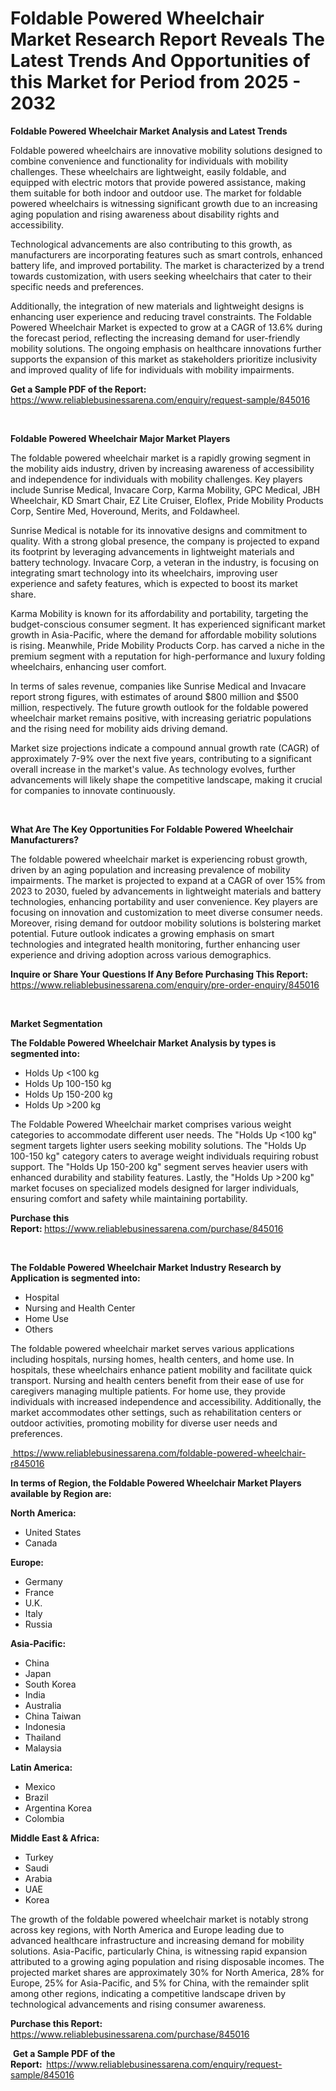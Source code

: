 <p><h1>Foldable Powered Wheelchair Market Research Report Reveals The Latest Trends And Opportunities of this Market for Period from 2025 - 2032</h1></p><p><strong>Foldable Powered Wheelchair Market Analysis and Latest Trends</strong></p>
<p><p>Foldable powered wheelchairs are innovative mobility solutions designed to combine convenience and functionality for individuals with mobility challenges. These wheelchairs are lightweight, easily foldable, and equipped with electric motors that provide powered assistance, making them suitable for both indoor and outdoor use. The market for foldable powered wheelchairs is witnessing significant growth due to an increasing aging population and rising awareness about disability rights and accessibility. </p><p>Technological advancements are also contributing to this growth, as manufacturers are incorporating features such as smart controls, enhanced battery life, and improved portability. The market is characterized by a trend towards customization, with users seeking wheelchairs that cater to their specific needs and preferences. </p><p>Additionally, the integration of new materials and lightweight designs is enhancing user experience and reducing travel constraints. The Foldable Powered Wheelchair Market is expected to grow at a CAGR of 13.6% during the forecast period, reflecting the increasing demand for user-friendly mobility solutions. The ongoing emphasis on healthcare innovations further supports the expansion of this market as stakeholders prioritize inclusivity and improved quality of life for individuals with mobility impairments.</p></p>
<p><strong>Get a Sample PDF of the Report:&nbsp;</strong> <a href="https://www.reliablebusinessarena.com/enquiry/request-sample/845016?utm_campaign=3214&utm_medium=2&utm_source=Github&utm_content=ia&utm_term=13042025&utm_id=foldable-powered-wheelchair">https://www.reliablebusinessarena.com/enquiry/request-sample/845016</a></p>
<p>&nbsp;</p>
<p><strong>Foldable Powered Wheelchair Major Market Players</strong></p>
<p><p>The foldable powered wheelchair market is a rapidly growing segment in the mobility aids industry, driven by increasing awareness of accessibility and independence for individuals with mobility challenges. Key players include Sunrise Medical, Invacare Corp, Karma Mobility, GPC Medical, JBH Wheelchair, KD Smart Chair, EZ Lite Cruiser, Eloflex, Pride Mobility Products Corp, Sentire Med, Hoveround, Merits, and Foldawheel. </p><p>Sunrise Medical is notable for its innovative designs and commitment to quality. With a strong global presence, the company is projected to expand its footprint by leveraging advancements in lightweight materials and battery technology. Invacare Corp, a veteran in the industry, is focusing on integrating smart technology into its wheelchairs, improving user experience and safety features, which is expected to boost its market share.</p><p>Karma Mobility is known for its affordability and portability, targeting the budget-conscious consumer segment. It has experienced significant market growth in Asia-Pacific, where the demand for affordable mobility solutions is rising. Meanwhile, Pride Mobility Products Corp. has carved a niche in the premium segment with a reputation for high-performance and luxury folding wheelchairs, enhancing user comfort.</p><p>In terms of sales revenue, companies like Sunrise Medical and Invacare report strong figures, with estimates of around $800 million and $500 million, respectively. The future growth outlook for the foldable powered wheelchair market remains positive, with increasing geriatric populations and the rising need for mobility aids driving demand.</p><p>Market size projections indicate a compound annual growth rate (CAGR) of approximately 7-9% over the next five years, contributing to a significant overall increase in the market's value. As technology evolves, further advancements will likely shape the competitive landscape, making it crucial for companies to innovate continuously.</p></p>
<p>&nbsp;</p>
<p><strong>What Are The Key Opportunities For Foldable Powered Wheelchair Manufacturers?</strong></p>
<p><p>The foldable powered wheelchair market is experiencing robust growth, driven by an aging population and increasing prevalence of mobility impairments. The market is projected to expand at a CAGR of over 15% from 2023 to 2030, fueled by advancements in lightweight materials and battery technologies, enhancing portability and user convenience. Key players are focusing on innovation and customization to meet diverse consumer needs. Moreover, rising demand for outdoor mobility solutions is bolstering market potential. Future outlook indicates a growing emphasis on smart technologies and integrated health monitoring, further enhancing user experience and driving adoption across various demographics.</p></p>
<p><strong>Inquire or Share Your Questions If Any Before Purchasing This Report:</strong> <a href="https://www.reliablebusinessarena.com/enquiry/pre-order-enquiry/845016?utm_campaign=3214&utm_medium=2&utm_source=Github&utm_content=ia&utm_term=13042025&utm_id=foldable-powered-wheelchair">https://www.reliablebusinessarena.com/enquiry/pre-order-enquiry/845016</a></p>
<p>&nbsp;</p>
<p><strong>Market Segmentation</strong></p>
<p><strong>The Foldable Powered Wheelchair Market Analysis by types is segmented into:</strong></p>
<p><ul><li>Holds Up <100 kg</li><li>Holds Up 100-150 kg</li><li>Holds Up 150-200 kg</li><li>Holds Up >200 kg</li></ul></p>
<p><p>The Foldable Powered Wheelchair market comprises various weight categories to accommodate different user needs. The "Holds Up <100 kg" segment targets lighter users seeking mobility solutions. The "Holds Up 100-150 kg" category caters to average weight individuals requiring robust support. The "Holds Up 150-200 kg" segment serves heavier users with enhanced durability and stability features. Lastly, the "Holds Up >200 kg" market focuses on specialized models designed for larger individuals, ensuring comfort and safety while maintaining portability.</p></p>
<p><strong>Purchase this Report:&nbsp;</strong><a href="https://www.reliablebusinessarena.com/purchase/845016?utm_campaign=3214&utm_medium=2&utm_source=Github&utm_content=ia&utm_term=13042025&utm_id=foldable-powered-wheelchair">https://www.reliablebusinessarena.com/purchase/845016</a></p>
<p>&nbsp;</p>
<p><strong>The Foldable Powered Wheelchair Market Industry Research by Application is segmented into:</strong></p>
<p><ul><li>Hospital</li><li>Nursing and Health Center</li><li>Home Use</li><li>Others</li></ul></p>
<p><p>The foldable powered wheelchair market serves various applications including hospitals, nursing homes, health centers, and home use. In hospitals, these wheelchairs enhance patient mobility and facilitate quick transport. Nursing and health centers benefit from their ease of use for caregivers managing multiple patients. For home use, they provide individuals with increased independence and accessibility. Additionally, the market accommodates other settings, such as rehabilitation centers or outdoor activities, promoting mobility for diverse user needs and preferences.</p></p>
<p><a href="https://www.reliablebusinessarena.com/foldable-powered-wheelchair-r845016?utm_campaign=3214&utm_medium=2&utm_source=Github&utm_content=ia&utm_term=13042025&utm_id=foldable-powered-wheelchair">&nbsp;https://www.reliablebusinessarena.com/foldable-powered-wheelchair-r845016</a></p>
<p><strong>In terms of Region, the Foldable Powered Wheelchair Market Players available by Region are:</strong></p>
<p>
    <p> <strong> North America: </strong>
        <ul>
            <li>United States</li>
            <li>Canada</li>
        </ul>
        </p> 
    <p> <strong> Europe: </strong>
        <ul>
            <li>Germany</li>
            <li>France</li>
            <li>U.K.</li>
            <li>Italy</li>
            <li>Russia</li>
        </ul>
        </p> 
    <p> <strong> Asia-Pacific: </strong>
        <ul>
            <li>China</li>
            <li>Japan</li>
            <li>South Korea</li>
            <li>India</li>
            <li>Australia</li>
            <li>China Taiwan</li>
            <li>Indonesia</li>
            <li>Thailand</li>
            <li>Malaysia</li>
        </ul>
        </p> 
    <p> <strong> Latin America: </strong>
        <ul>
            <li>Mexico</li>
            <li>Brazil</li>
            <li>Argentina Korea</li>
            <li>Colombia</li>
        </ul>
        </p> 
    <p> <strong> Middle East & Africa: </strong>
        <ul>
            <li>Turkey</li>
            <li>Saudi</li>
            <li>Arabia</li>
            <li>UAE</li>
            <li>Korea</li>
        </ul>
    </p>
    </p>
<p><p>The growth of the foldable powered wheelchair market is notably strong across key regions, with North America and Europe leading due to advanced healthcare infrastructure and increasing demand for mobility solutions. Asia-Pacific, particularly China, is witnessing rapid expansion attributed to a growing aging population and rising disposable incomes. The projected market shares are approximately 30% for North America, 28% for Europe, 25% for Asia-Pacific, and 5% for China, with the remainder split among other regions, indicating a competitive landscape driven by technological advancements and rising consumer awareness.</p></p>
<p><strong>Purchase this Report: </strong><a href="https://www.reliablebusinessarena.com/purchase/845016?utm_campaign=3214&utm_medium=2&utm_source=Github&utm_content=ia&utm_term=13042025&utm_id=foldable-powered-wheelchair">https://www.reliablebusinessarena.com/purchase/845016</a></p>
<p>&nbsp;<strong>Get a Sample PDF of the Report:&nbsp;&nbsp;</strong><a href="https://www.reliablebusinessarena.com/enquiry/request-sample/845016?utm_campaign=3214&utm_medium=2&utm_source=Github&utm_content=ia&utm_term=13042025&utm_id=foldable-powered-wheelchair">https://www.reliablebusinessarena.com/enquiry/request-sample/845016</a></p>
<p><strong></strong></p>
<p><p></p><p></p><p></p></p>